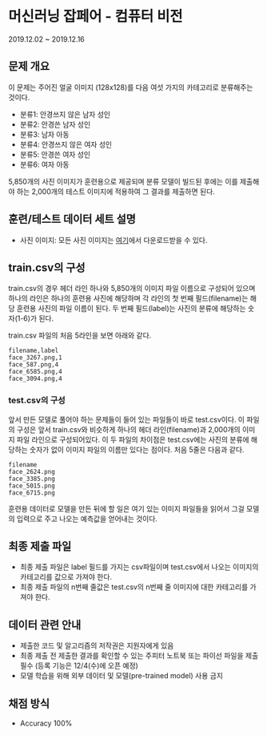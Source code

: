 # 머신러닝 잡페어 - 컴퓨터 비전

2019.12.02 ~ 2019.12.16

## 문제 개요

이 문제는 주어진 얼굴 이미지 (128x128)를 다음 여섯 가지의 카테고리로 분류해주는 것이다.

- 분류1: 안경쓰지 않은 남자 성인
- 분류2: 안경쓴 남자 성인
- 분류3: 남자 아동
- 분류4: 안경쓰지 않은 여자 성인
- 분류5: 안경쓴 여자 성인
- 분류6: 여자 아동

5,850개의 사진 이미지가 훈련용으로 제공되며 분류 모델이 빌드된 후에는 이를 제출해야 하는 2,000개의 테스트 이미지에 적용하여 그 결과를 제출하면 된다.

## 훈련/테스트 데이터 세트 설명

- 사진 이미지: 모든 사진 이미지는 [여기](https://grepp-machine-learning.s3.ap-northeast-2.amazonaws.com/2019MlJobFair/faces_images.zip)에서 다운로드받을 수 있다.

## train.csv의 구성

train.csv의 경우 헤더 라인 하나와 5,850개의 이미지 파일 이름으로 구성되어 있으며 하나의 라인은 하나의 훈련용 사진에 해당하며 각 라인의 첫 번째 필드(filename)는 해당 훈련용 사진의 파일 이름이 된다. 두 번째 필드(label)는 사진의 분류에 해당하는 숫자(1-6)가 된다.

train.csv 파일의 처음 5라인을 보면 아래와 같다.

```
filename,label
face_3267.png,1
face_587.png,4
face_6585.png,4
face_3094.png,4
```

### test.csv의 구성

앞서 만든 모델로 풀어야 하는 문제들이 들어 있는 파일들이 바로 test.csv이다. 이 파일의 구성은 앞서 train.csv와 비슷하게 하나의 헤더 라인(filename)과 2,000개의 이미지 파일 라인으로 구성되어있다. 이 두 파일의 차이점은 test.csv에는 사진의 분류에 해당하는 숫자가 없이 이미지 파일의 이름만 있다는 점이다. 처음 5줄은 다음과 같다.

```
filename
face_2624.png
face_3385.png
face_5015.png
face_6715.png
```

훈련용 데이터로 모델을 만든 뒤에 할 일은 여기 있는 이미지 파일들을 읽어서 그걸 모델의 입력으로 주고 나오는 예측값을 얻어내는 것이다.

## 최종 제출 파일

- 최종 제출 파일은 label 필드를 가지는 csv파일이며 test.csv에서 나오는 이미지의 카테고리를 값으로 가져야 한다.
- 최종 제출 파일의 n번째 줄값은 test.csv의 n번째 줄 이미지에 대한 카테고리를 가져야 한다.

## 데이터 관련 안내

- 제출한 코드 및 알고리즘의 저작권은 지원자에게 있음
- 최종 제출 전 제출한 결과를 확인할 수 있는 주피터 노트북 또는 파이선 파일을 제출 필수 (등록 기능은 12/4(수)에 오픈 예정)
- 모델 학습을 위해 외부 데이터 및 모델(pre-trained model) 사용 금지

## 채점 방식

- Accuracy 100%